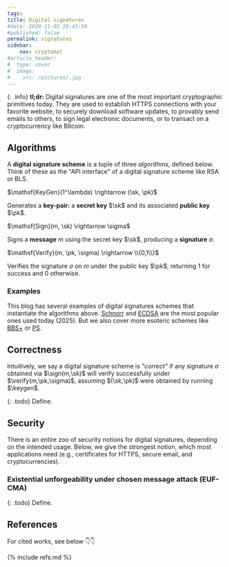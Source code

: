 ```yaml
---
tags:
title: Digital signatures
#date: 2020-11-05 20:45:59
#published: false
permalink: signatures
sidebar:
    nav: cryptomat
#article_header:
#  type: cover
#  image:
#    src: /pictures/.jpg
---
```


{: .info}
**tl;dr:** Digital signatures are one of the most important cryptographic primitives today.
They are used to establish HTTPS connections with your favorite website, to securely download software updates, to provably send emails to others, to sign legal electronic documents, or to transact on a cryptocurrency like Bitcoin.

<!--more-->


<!-- Here you can define LaTeX macros -->
<div style="display: none;">$
\def\keygen{\mathsf{KeyGen}}
\def\sign{\mathsf{Sign}}
\def\verify{\mathsf{Verify}}
$</div> <!-- $ -->

## Algorithms

A **digital signature scheme** is a tuple of three _algorithms_, defined below.
Think of these as the "API interface" of a digital signature scheme like RSA or BLS.

$\mathsf{KeyGen}(1^\lambda) \rightarrow (\sk, \pk)$

Generates a **key-pair:** a **secret key** $\sk$ and its associated **public key** $\pk$.

$\mathsf{Sign}(m, \sk) \rightarrow \sigma$

Signs a **message** $m$ using the secret key $\sk$, producing a **signature** $\sigma$.

$\mathsf{Verify}(m, \pk, \sigma) \rightarrow \\{0,1\\}$

Verifies the signature $\sigma$ on $m$ under the public key $\pk$, returning 1 for success and 0 otherwise.

### Examples

This blog has several examples of digital signatures schemes that instantiate the algorithms above.
[Schnorr](/schnorr) and [ECDSA](/ecdsa) are the most popular ones used today (2025).
But we also cover more esoteric schemes like [BBS+](/bbs) or [PS](/pointcheval-sanders).

## Correctness

Intuitively, we say a digital signature scheme is _"correct"_ if any signature $\sigma$ obtained via $\sign(m,\sk)$ will verify successfully under $\verify(m,\pk,\sigma)$, assuming $(\sk,\pk)$ were obtained by running $\keygen$.

{: .todo}
Define.

## Security

There is an entire zoo of security notions for digital signatures, depending on the intended usage.
Below, we give the strongest notion, which most applications need (e.g., certificates for HTTPS, secure email, and cryptocurrencies).

### Existential unforgeability under chosen message attack (EUF-CMA)

{: .todo}
Define.

<!-- Here you can define LaTeX macros -->
<div style="display: none;">$
$</div> <!-- $ -->

## References

For cited works, see below 👇👇

{% include refs.md %}
